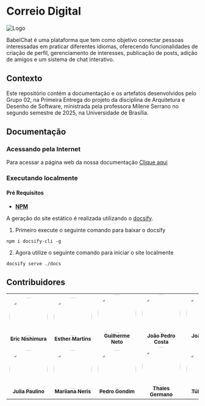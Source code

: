 # Correio Digital

![Logo](./docs/Assets/Logo.png)

BabelChat é uma plataforma que tem como objetivo conectar pessoas interessadas em praticar diferentes idiomas, oferecendo funcionalidades de criação de perfil, gerenciamento de interesses, publicação de posts, adição de amigos e um sistema de chat interativo.


## Contexto

Este repositório contém a documentação e os artefatos desenvolvidos pelo Grupo 02, na Primeira Entrega do projeto da disciplina de Arquitetura e Desenho de Software, ministrada pela professora Milene Serrano no segundo semestre de 2025, na Universidade de Brasília.


##  Documentação

### Acessando pela Internet

Para acessar a página web da nossa documentação [Clique aqui](https://unbarqdsw2025-2-turma01.github.io/2025.2-T01-G2_CorreioDigital_Entrega_01/
)

### Executando localmente

#### Pré Requisitos
 - **[NPM](https://docs.npmjs.com/downloading-and-installing-node-js-and-npm)**

A geração do site estático é realizada utilizando o [docsify](https://docsify.js.org/).

1. Primeiro execute o seguinte comando para baixar o docsify

```shell
npm i docsify-cli -g
```

2. Agora utilize o seguinte comando para iniciar o site localmente

```shell
docsify serve ./docs
```

## Contribuidores

<center>
  <table style="width: 100%;">
    <tr>
      <td align="center"><a href="https://github.com/eric-kingu"><img style="border-radius: 50%;" src="https://github.com/eric-kingu.png" width="100px;"/><br /><sub><b>Eric Nishimura</b></sub></a></td>
      <td align="center"><a href="https://github.com/esmsena"><img style="border-radius: 50%;" src="https://github.com/esmsena.png" width="100px;"/><br /><sub><b>Esther Martins</b></sub></a></td>
      <td align="center"><a href="https://github.com/Guilherme-Moura"><img style="border-radius: 50%;" src="https://github.com/Guilherme-Moura.png" width="100px;"/><br /><sub><b>Guilherme Neto</b></sub></a></td>
      <td align="center"><a href="https://github.com/johnaopedro"><img style="border-radius: 50%;" src="https://github.com/johnaopedro.png" width="100px;"/><br /><sub><b>João Pedro Costa</b></sub></a></td>
      <td align="center"><a href="https://github.com/JoosPerro"><img style="border-radius: 50%;" src="https://github.com/JoosPerro.png" width="100px;"/><br /><sub><b>João Pedro Veras</b></sub></a></td>
    </tr>
    <tr>
      <td align="center"><a href="https://github.com/JuliaGabP"><img style="border-radius: 50%;" src="https://github.com/JuliaGabP.png" width="100px;"/><br /><sub><b>Julia Paulino</b></sub></a></td>
      <td align="center"><a href="https://github.com/Maryyscreuza"><img style="border-radius: 50%;" src="https://github.com/Maryyscreuza.png" width="100px;"/><br /><sub><b>Mariiana Neris</b></sub></a></td>
      <td align="center"><a href="https://github.com/G0ndim"><img style="border-radius: 50%;" src="https://github.com/G0ndim.png" width="100px;"/><br /><sub><b>Pedro Gondim</b></sub></a></td>
      <td align="center"><a href="https://github.com/antonioleaojr"><img style="border-radius: 50%;" src="https://github.com/antonioleaojr.png" width="100px;"/><br /><sub><b>Thales Germano</b></sub></a></td>
      <td align="center"><a href="https://github.com/TulioCeleri"><img style="border-radius: 50%;" src="https://github.com/TulioCeleri.png" width="100px;"/><br /><sub><b>Túlio Celeri</b></sub></a></td>
    </tr>
  </table>
</center>
